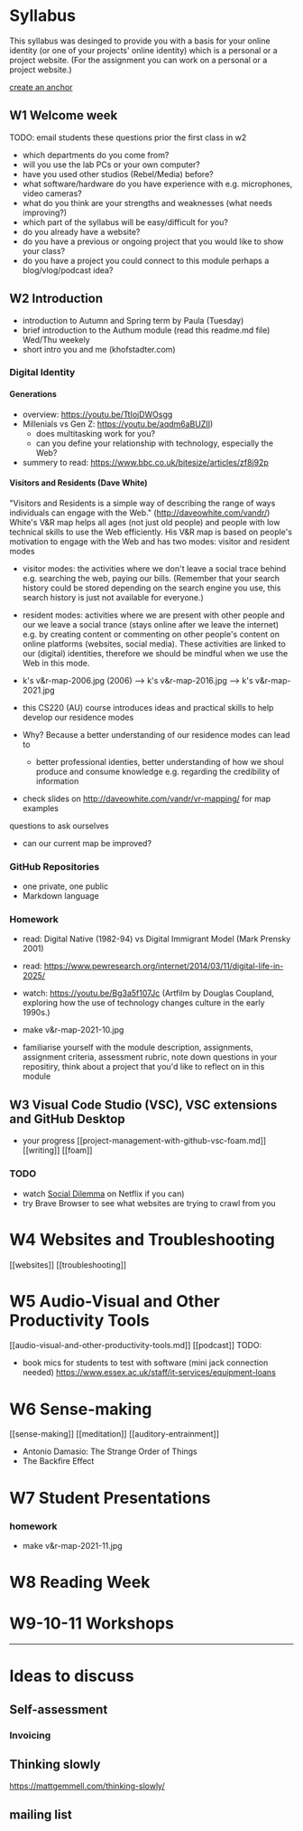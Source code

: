 # Syllabus
This syllabus was desinged to provide you with a basis for your online identity (or one of your projects' online identity) which is a personal or a project website. (For the assignment you can work on a personal or a project website.) 

[create an anchor](##W2-Introduction)


## W1 Welcome week
TODO: email students these questions prior the first class in w2
- which departments do you come from?
- will you use the lab PCs or your own computer?
- have you used other studios (Rebel/Media) before?
- what software/hardware do you have experience with e.g. microphones, video cameras?
- what do you think are your strengths and weaknesses (what needs improving?)
- which part of the syllabus will be easy/difficult for you?
- do you already have a website?
- do you have a previous or ongoing project that you would like to show your class?
- do you have a project you could connect to this module perhaps a blog/vlog/podcast idea?

## W2 Introduction
- introduction to Autumn and Spring term by Paula (Tuesday)
- brief introduction to the Authum module (read this readme.md file) Wed/Thu weekely
- short intro you and me (khofstadter.com)

### Digital Identity
#### Generations
<!-- embed a gantt chart -->
- overview: https://youtu.be/TtIojDWOsgg
- Millenials vs Gen Z: https://youtu.be/aqdm6aBUZII)
  - does multitasking work for you?
  - can you define your relationship with technology, especially the Web?
- summery to read: https://www.bbc.co.uk/bitesize/articles/zf8j92p

#### Visitors and Residents (Dave White)
"Visitors and Residents is a simple way of describing the range of ways individuals can engage with the Web." (http://daveowhite.com/vandr/) White's V&R map helps all ages (not just old people) and people with low technical skills to use the Web efficiently. His V&R map is based on people's motivation to engage with the Web and has two modes: visitor and resident modes
- visitor modes: the activities where we don't leave a social trace behind e.g. searching the web, paying our bills. (Remember that your search history could be stored depending on the search engine you use, this search history is just not available for everyone.) 
- resident modes: activities where we are present with other people and our we leave a social trance (stays online after we leave the internet) e.g. by creating content or commenting on other people's content on online platforms (websites, social media). These activities are linked to our (digital) identities, therefore we should be mindful when we use the Web in this mode. 

- k's v&r-map-2006.jpg (2006) --> k's v&r-map-2016.jpg --> k's v&r-map-2021.jpg <!--TODO-->

- this CS220 (AU) course introduces ideas and practical skills to help develop our residence modes
- Why? Because a better understanding of our residence modes can lead to 
  - better professional identies, better understanding of how we shoul produce and consume knowledge e.g. regarding the credibility of information

- check slides on http://daveowhite.com/vandr/vr-mapping/ for map examples

questions to ask ourselves
- can our current map be improved? 

### GitHub Repositories
- one private, one public
- Markdown language

### Homework
- read: Digital Native (1982-94) vs Digital Immigrant Model (Mark Prensky 2001)
- read: https://www.pewresearch.org/internet/2014/03/11/digital-life-in-2025/
- watch: https://youtu.be/Bg3a5f107Jc (Artfilm by Douglas Coupland, exploring how the use of technology changes culture in the early 1990s.)

- make v&r-map-2021-10.jpg
- familiarise yourself with the module description, assignments, assignment criteria, assessment rubric, note down questions in your repositiry, think about a project that you'd like to reflect on in this module

## W3 Visual Code Studio (VSC), VSC extensions and GitHub Desktop
- your progress
[[project-management-with-github-vsc-foam.md]]
[[writing]]
[[foam]]

### TODO
- watch [Social Dilemma](https://youtu.be/uaaC57tcci0) on Netflix if you can)
- try Brave Browser to see what websites are trying to crawl from you

# W4 Websites and Troubleshooting
[[websites]]
[[troubleshooting]]

# W5 Audio-Visual and Other Productivity Tools 
[[audio-visual-and-other-productivity-tools.md]]
[[podcast]]
TODO: 
- book mics for students to test with software (mini jack connection needed) https://www.essex.ac.uk/staff/it-services/equipment-loans

# W6 Sense-making
[[sense-making]]
[[meditation]]
[[auditory-entrainment]]
- Antonio Damasio: The Strange Order of Things
- The Backfire Effect

# W7 Student Presentations

### homework
- make v&r-map-2021-11.jpg

# W8 Reading Week

# W9-10-11 Workshops

---

# Ideas to discuss
## Self-assessment
### Invoicing
## Thinking slowly
https://mattgemmell.com/thinking-slowly/
## mailing list
